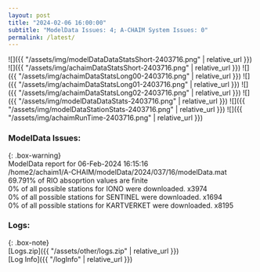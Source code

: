 ```yaml
---
layout: post
title: "2024-02-06 16:00:00"
subtitle: "ModelData Issues: 4; A-CHAIM System Issues: 0"
permalink: /latest/
---
```


![]({{ "/assets/img/modelDataDataStatsShort-2403716.png" | relative_url }})
![]({{ "/assets/img/achaimDataStatsShort-2403716.png" | relative_url }})
![]({{ "/assets/img/achaimDataStatsLong00-2403716.png" | relative_url }})
![]({{ "/assets/img/achaimDataStatsLong01-2403716.png" | relative_url }})
![]({{ "/assets/img/achaimDataStatsLong02-2403716.png" | relative_url }})
![]({{ "/assets/img/modelDataDataStats-2403716.png" | relative_url }})
![]({{ "/assets/img/modelDataStationStats-2403716.png" | relative_url }})
![]({{ "/assets/img/achaimRunTime-2403716.png" | relative_url }})


### ModelData Issues:  
  
{: .box-warning}  
 ModelData report for 06-Feb-2024 16:15:16   
 /home2/achaim1/A-CHAIM/modelData/2024/037/16/modelData.mat   
 69.791% of RIO absoprtion values are finite   
 0% of all possible stations for IONO were downloaded. x3974   
 0% of all possible stations for SENTINEL were downloaded. x1694   
 0% of all possible stations for KARTVERKET were downloaded. x8195   
  


### Logs:  
  
{: .box-note}  
[Logs.zip]({{ "/assets/other/logs.zip" | relative_url }})  
[Log Info]({{ "/logInfo" | relative_url }})  
